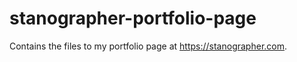 # stanographer-portfolio-page

Contains the files to my portfolio page at https://stanographer.com.
